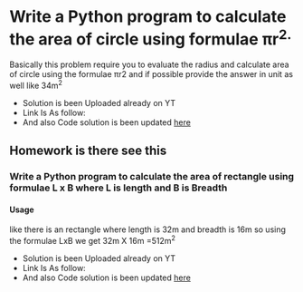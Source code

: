 <!-- Basic/Question1.md -->
# Write a Python program to calculate the area of circle using formulae πr<sup>2.

Basically this problem require you to evaluate the radius and calculate area of circle using the formulae πr2 and if possible provide the answer in unit as well like 34m<sup>2 
<!-- Basic/Solution1.md -->
 - Solution is been Uploaded already on YT 
 - Link Is As follow: 
 - And also Code solution is been updated [here](https://github.com/samonfire-adm/CodeChallangesByRochak/blob/main/Question%20Series/Basic/problem%202/main.py) 



## Homework is there see this 
### Write a Python program to calculate the area of rectangle using formulae L x B where L is length and B is Breadth 

#### Usage
like there is an rectangle where length is 32m and breadth is 16m so using the formulae LxB we get 32m X 16m =512m<sup>2
<!-- Basic/Solution1.md -->
 - Solution is been Uploaded already on YT 
 - Link Is As follow: 
 - And also Code solution is been updated [here](https://github.com/samonfire-adm/CodeChallangesByRochak/blob/main/Question%20Series/Basic/problem%202/home.py) 
